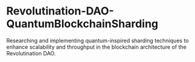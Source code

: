 # Revolutination-DAO-QuantumBlockchainSharding
Researching and implementing quantum-inspired sharding techniques to enhance scalability and throughput in the blockchain architecture of the Revolutination DAO.
